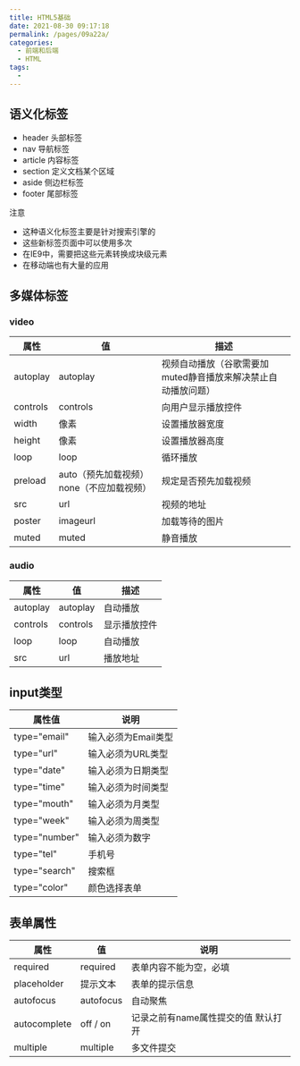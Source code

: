 ```yaml
---
title: HTML5基础
date: 2021-08-30 09:17:18
permalink: /pages/09a22a/
categories:
  - 前端和后端
  - HTML
tags:
  - 
---
```

## 语义化标签

- header 	头部标签
- nav          导航标签
- article        内容标签
- section      定义文档某个区域
- aside        侧边栏标签
- footer        尾部标签

注意

- 这种语义化标签主要是针对搜索引擎的
- 这些新标签页面中可以使用多次
- 在IE9中，需要把这些元素转换成块级元素
- 在移动端也有大量的应用



## 多媒体标签

### video

| 属性     | 值                                       | 描述                                                         |
| -------- | ---------------------------------------- | ------------------------------------------------------------ |
| autoplay | autoplay                                 | 视频自动播放（谷歌需要加muted静音播放来解决禁止自动播放问题） |
| controls | controls                                 | 向用户显示播放控件                                           |
| width    | 像素                                     | 设置播放器宽度                                               |
| height   | 像素                                     | 设置播放器高度                                               |
| loop     | loop                                     | 循环播放                                                     |
| preload  | auto（预先加载视频）none（不应加载视频） | 规定是否预先加载视频                                         |
| src      | url                                      | 视频的地址                                                   |
| poster   | imageurl                                 | 加载等待的图片                                               |
| muted    | muted                                    | 静音播放                                                     |

### audio

| 属性     | 值       | 描述         |
| -------- | -------- | ------------ |
| autoplay | autoplay | 自动播放     |
| controls | controls | 显示播放控件 |
| loop     | loop     | 自动播放     |
| src      | url      | 播放地址     |



## input类型

| 属性值        | 说明                |
| ------------- | ------------------- |
| type="email"  | 输入必须为Email类型 |
| type="url"    | 输入必须为URL类型   |
| type="date"   | 输入必须为日期类型  |
| type="time"   | 输入必须为时间类型  |
| type="mouth"  | 输入必须为月类型    |
| type="week"   | 输入必须为周类型    |
| type="number" | 输入必须为数字      |
| type="tel"    | 手机号              |
| type="search" | 搜索框              |
| type="color"  | 颜色选择表单        |





## 表单属性

| 属性         | 值        | 说明                                |
| ------------ | --------- | ----------------------------------- |
| required     | required  | 表单内容不能为空，必填              |
| placeholder  | 提示文本  | 表单的提示信息                      |
| autofocus    | autofocus | 自动聚焦                            |
| autocomplete | off / on  | 记录之前有name属性提交的值 默认打开 |
| multiple     | multiple  | 多文件提交                          |





















